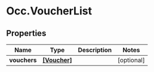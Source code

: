 # Occ.VoucherList

## Properties
Name | Type | Description | Notes
------------ | ------------- | ------------- | -------------
**vouchers** | [**[Voucher]**](Voucher.md) |  | [optional] 


